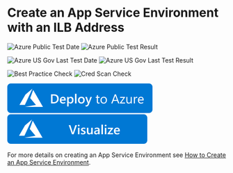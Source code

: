 # Create an App Service Environment with an ILB Address

![Azure Public Test Date](https://azurequickstartsservice.blob.core.windows.net/badges/quickstarts/microsoft.web/web-app-ase-ilb-create/PublicLastTestDate.svg)
![Azure Public Test Result](https://azurequickstartsservice.blob.core.windows.net/badges/quickstarts/microsoft.web/web-app-ase-ilb-create/PublicDeployment.svg)

![Azure US Gov Last Test Date](https://azurequickstartsservice.blob.core.windows.net/badges/quickstarts/microsoft.web/web-app-ase-ilb-create/FairfaxLastTestDate.svg)
![Azure US Gov Last Test Result](https://azurequickstartsservice.blob.core.windows.net/badges/quickstarts/microsoft.web/web-app-ase-ilb-create/FairfaxDeployment.svg)

![Best Practice Check](https://azurequickstartsservice.blob.core.windows.net/badges/quickstarts/microsoft.web/web-app-ase-ilb-create/BestPracticeResult.svg)
![Cred Scan Check](https://azurequickstartsservice.blob.core.windows.net/badges/quickstarts/microsoft.web/web-app-ase-ilb-create/CredScanResult.svg)

[![Deploy to Azure](https://raw.githubusercontent.com/Azure/azure-quickstart-templates/master/1-CONTRIBUTION-GUIDE/images/deploytoazure.svg?sanitize=true)](https://portal.azure.com/#create/Microsoft.Template/uri/https%3a%2f%2fraw.githubusercontent.com%2fAzure%2fazure-quickstart-templates%2fmaster%2fquickstarts%2fmicrosoft.web%2fweb-app-ase-ilb-create%2fazuredeploy.json)
[![Visualize](https://raw.githubusercontent.com/Azure/azure-quickstart-templates/master/1-CONTRIBUTION-GUIDE/images/visualizebutton.svg?sanitize=true)](http://armviz.io/#/?load=https%3a%2f%2fraw.githubusercontent.com%2fAzure%2fazure-quickstart-templates%2fmaster%2fquickstarts%2fmicrosoft.web%2fweb-app-ase-ilb-create%2fazuredeploy.json)

For more details on creating an App Service Environment see [How to Create an App Service Environment](https://azure.microsoft.com/documentation/articles/app-service-web-how-to-create-an-app-service-environment/).


